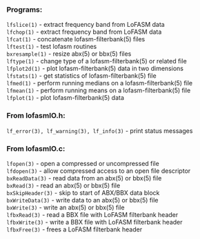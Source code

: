 ### Programs:

`lfslice(1)` - extract frequency band from LoFASM data  
`lfchop(1)` - extract frequency band from LoFASM data  
`lfcat(1)` - concatenate lofasm-filterbank(5) files  
`lftest(1)` - test lofasm routines  
`bxresample(1)` - resize abx(5) or bbx(5) files  
`lftype(1)` - change type of a lofasm-filterbank(5) or related file  
`lfplot2d(1)` - plot lofasm-filterbank(5) data in two dimensions  
`lfstats(1)` - get statistics of lofasm-filterbank(5) file  
`lfmed(1)` - perform running medians on a lofasm-filterbank(5) file  
`lfmean(1)` - perform running means on a lofasm-filterbank(5) file  
`lfplot(1)` - plot lofasm-filterbank(5) data  

### From  lofasmIO.h:

`lf_error(3), lf_warning(3), lf_info(3)` - print status messages  

### From  lofasmIO.c:

`lfopen(3)` - open a compressed or uncompressed file  
`lfdopen(3)` - allow compressed access to an open file descriptor  
`bxReadData(3)` - read data from an abx(5) or bbx(5) file  
`bxRead(3)` - read an abx(5) or bbx(5) file  
`bxSkipHeader(3)` - skip to start of ABX/BBX data block  
`bxWriteData(3)` - write data to an abx(5) or bbx(5) file  
`bxWrite(3)` - write an abx(5) or bbx(5) file  
`lfbxRead(3)` - read a BBX file with LoFASM filterbank header  
`lfbxWrite(3)` - write a BBX file with LoFASM filterbank header  
`lfbxFree(3)` - frees a LoFASM filterbank header  
